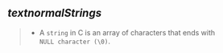 ## $textnormal{Strings}$

> - A `string` in C is an array of characters that ends with <br />
    `NULL character (\0)`.

